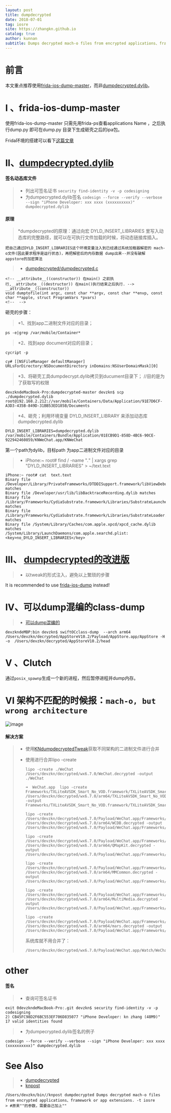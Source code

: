 ```yaml
---
layout: post
title: dumpdecrypted
date: 2018-07-01
tag: iosre
site: https://zhangkn.github.io
catalog: true
author: kunnan
subtitle: Dumps decrypted mach-o files from encrypted applications、framework or app extensions.
---
```




# 前言

本文重点推荐使用[frida-ios-dump-master](https://github.com/zhangkn/frida-ios-dump)，而非[dumpdecrypted.dylib](https://github.com/zhangkn/dumpdecrypted)。


# I 、frida-ios-dump-master 

使用frida-ios-dump-master 只需先用frida-ps查看applications Name ，之后执行dump.py 即可在dump.py 目录下生成砸壳之后的ipa包。

Frida环境的搭建可以看下[这篇文章](https://zhangkn.github.io/2017/12/frida/#gsc.tab=0)

#  II、[dumpdecrypted.dylib](https://github.com/stefanesser/dumpdecrypted)



#### 签名动态库文件



>*  列出可签名证书 `security find-identity -v -p codesigning `
>* 为dumpecrypted.dylib签名 `codesign --force --verify --verbose --sign "iPhone Developer: xxx xxxx (xxxxxxxxxx)" dumpdecrypted.dylib `

####  原理

>*dumpdecrypted的原理：通过向宏 DYLD_INSERT_LIBRARIES 里写入动态库的完整路径，就可以在可执行文件加载的时候，将动态链接库插入。

```
把自己通过DYLD_INSERT_LIBRARIES这个环境变量注入到已经通过系统加载器解密的 mach-o文件(因此要求程序是运行状态)，再把解密后的内存数据 dump出来--并没有破解 appstore的加密算法
```

>* [dumpdecrypted/dumpdecrypted.c](https://github.com/zhangkn/dumpdecrypted/blob/master/dumpdecrypted.c)
```
<!-- __attribute__((constructor)) 在main() 之前执行,__attribute__((destructor)) 在main()执行结束之后执行. -->
__attribute__((constructor))
void dumptofile(int argc, const char **argv, const char **envp, const char **apple, struct ProgramVars *pvars)
<!--  -->
```

砸壳的步骤：

>*1、找到app二进制文件对应的目录； 
```
ps -e|grep /var/mobile/Container*
```
>*2、找到app document对应的目录； 
```
cycript -p 
```
```
cy# [[NSFileManager defaultManager] URLsForDirectory:NSDocumentDirectory inDomains:NSUserDomainMask][0]
```
>*3、将砸壳工具dumpdecrypt.dylib拷贝到ducument目录下； //目的是为了获取写的权限 
```
devzkndeMacBook-Pro:dumpdecrypted-master devzkn$ scp ./dumpdecrypted.dylib root@192.168.2.212://var/mobile/Containers/Data/Application/91E7D6CF-A3D3-435B-849D-31BB53ED185B/Documents
```

>*4、砸壳；利用环境变量 DYLD_INSERT_LIBRARY 来添加动态库dumpdecrypted.dylib
```
DYLD_INSERT_LIBRARIES=dumpdecrypted.dylib /var/mobile/Containers/Bundle/Application/01ECB9D1-858D-4BC6-90CE-922942460859/KNWeChat.app/KNWeChat
```
第一个path为dylib，目标path 为app二进制文件对应的目录


>* iPhone:~ root# find / -name "*.*" | xargs grep "DYLD_INSERT_LIBRARIES" > ~/text.text
```
iPhone:~ root# cat  text.text
Binary file /Developer/Library/PrivateFrameworks/DTDDISupport.framework/libViewDebuggerSupport.dylib matches
Binary file /Developer/usr/lib/libBacktraceRecording.dylib matches
Binary file /Library/Frameworks/CydiaSubstrate.framework/Libraries/SubstrateLauncher.dylib matches
Binary file /Library/Frameworks/CydiaSubstrate.framework/Libraries/SubstrateLoader.dylib matches
Binary file /System/Library/Caches/com.apple.xpcd/xpcd_cache.dylib matches
/System/Library/LaunchDaemons/com.apple.searchd.plist:		<key>no_DYLD_INSERT_LIBRARIES</key>
```



# III、 [dumpdecrypted的改进版](https://github.com/kunnan/dumpdecrypted)

>* 以tweak的形式注入，避免以上繁琐的步骤

It is recommended to use [frida-ios-dump](https://github.com/AloneMonkey/frida-ios-dump) instead!

# IV、可以dump混编的class-dump

>* [可以dump混编的](https://github.com/zhangkn/KNBin/blob/master/swiftOCclass-dump)
```
devzkndeMBP:bin devzkn$ swiftOCclass-dump  --arch arm64 /Users/devzkn/decrypted/AppStoreV10.2/Payload/AppStore.app/AppStore -H -o  /Users/devzkn/decrypted/AppStoreV10.2/head
```

# V 、**Clutch**

通过`posix_spawnp`生成一个新的进程，然后暂停进程并dump内存。



# VI 架构不匹配的时候报：`mach-o, but wrong architecture`

![image](https://ws1.sinaimg.cn/large/af39b376gy1fsvv7terqtj20g306u3zb.jpg)

#### 解决方案

> * 使用[KNdumpdecryptedTweak](https://github.com/zhangkn/KNdumpdecryptedTweak)获取不同架构的二进制文件进行合并
>
> * 使用进行合并lipo -create 
>
>   ```
>   lipo -create ./WeChat /Users/devzkn/decrypted/wx6.7.0/WeChat.decrypted -output ./WeChat
>   ```
>
>   ```
>   ➜  WeChat.app  lipo -create Frameworks/TXLiteAVSDK_Smart_No_VOD.framework/TXLiteAVSDK_Smart_No_VOD /Users/devzkn/decrypted/wx6.7.0/arm64/TXLiteAVSDK_Smart_No_VOD.decrypted -output Frameworks/TXLiteAVSDK_Smart_No_VOD.framework/TXLiteAVSDK_Smart_No_VOD
>   ```
>
>   ```
>   lipo -create /Users/devzkn/decrypted/wx6.7.0/Payload/WeChat.app/Frameworks/WCDB.framework/WCDB /Users/devzkn/decrypted/wx6.7.0/arm64/WCDB.decrypted -output  /Users/devzkn/decrypted/wx6.7.0/Payload/WeChat.app/Frameworks/WCDB.framework/WCDB
>   ```
>
>   ```
>   lipo -create /Users/devzkn/decrypted/wx6.7.0/Payload/WeChat.app/Frameworks/QMapKit.framework/QMapKit /Users/devzkn/decrypted/wx6.7.0/arm64/QMapKit.decrypted -output /Users/devzkn/decrypted/wx6.7.0/Payload/WeChat.app/Frameworks/QMapKit.framework/QMapKit
>   ```
>
>   ```
>   lipo -create /Users/devzkn/decrypted/wx6.7.0/Payload/WeChat.app/Frameworks/MMCommon.framework/MMCommon /Users/devzkn/decrypted/wx6.7.0/arm64/MMCommon.decrypted -output /Users/devzkn/decrypted/wx6.7.0/Payload/WeChat.app/Frameworks/MMCommon.framework/MMCommon
>   ```
>
>   ```
>   lipo -create /Users/devzkn/decrypted/wx6.7.0/Payload/WeChat.app/Frameworks/MultiMedia.framework/MultiMedia /Users/devzkn/decrypted/wx6.7.0/arm64/MultiMedia.decrypted -output /Users/devzkn/decrypted/wx6.7.0/Payload/WeChat.app/Frameworks/MultiMedia.framework/MultiMedia
>   ```
>
>   ```
>   lipo -create /Users/devzkn/decrypted/wx6.7.0/Payload/WeChat.app/Frameworks/mars.framework/mars /Users/devzkn/decrypted/wx6.7.0/arm64/mars.decrypted -output /Users/devzkn/decrypted/wx6.7.0/Payload/WeChat.app/Frameworks/mars.framework/mars
>   ```
>
>   系统库就不用合并了：
>
>   ```
>   /Users/devzkn/decrypted/wx6.7.0/Payload/WeChat.app/Watch/WeChatWatchNative.app/PlugIns/WeChatWatchNativeExtension.appex/Frameworks/libswiftCore.dylib 
>   ```
>
>   





# other 

####  签名

>* 查询可签名证书 
```
exit 0devzkndeMacBook-Pro:.git devzkn$ security find-identity -v -p codesigning
2) CB45FC98D2F6BC553EF706D835077 "iPhone Developer: kn zhang (48M9)"
17 valid identities found
```

>* 为dumpecrypted.dylib签名的例子
```
codesign --force --verify --verbose --sign "iPhone Developer: xxx xxxx (xxxxxxxxxx)" dumpdecrypted.dylib
```
# See Also 

>* [dumpdecrypted](https://zhangkn.github.io/2017/12/dumpdecrypted/)
>* [knpost](https://github.com/zhangkn/KNBin/blob/master/knpost) 
>
```
/Users/devzkn/bin//knpost dumpdecrypted Dumps decrypted mach-o files from encrypted applications、framework or app extensions. -t iosre
> #原来""的参数，需要自己加上""
```

